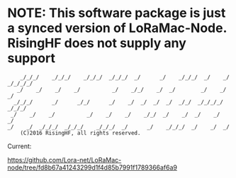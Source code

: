 # NOTE: This software package is just a synced version of LoRaMac-Node. RisingHF does not supply any support

```
    _/_/_/    _/_/_/    _/_/_/  _/_/_/  _/      _/    _/_/_/  _/    _/  _/_/_/_/
   _/    _/    _/    _/          _/    _/_/    _/  _/        _/    _/  _/
  _/_/_/      _/      _/_/      _/    _/  _/  _/  _/  _/_/  _/_/_/_/  _/_/_/
 _/    _/    _/          _/    _/    _/    _/_/  _/    _/  _/    _/  _/
_/    _/  _/_/_/  _/_/_/    _/_/_/  _/      _/    _/_/_/  _/    _/  _/
    (C)2016 RisingHF, all rights reserved.
```

Current:

https://github.com/Lora-net/LoRaMac-node/tree/fd8b67a41243299d1f4d85b7991f1789366af6a9
